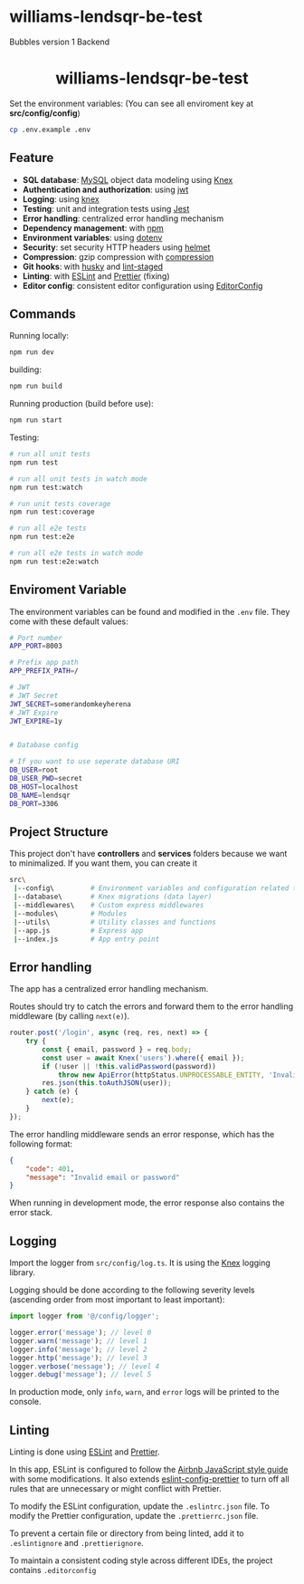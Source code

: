 # williams-lendsqr-be-test
Bubbles version 1 Backend
<h1 align="center">williams-lendsqr-be-test</h1>

Set the environment variables:
(You can see all enviroment key at **src/config/config**)

```bash
cp .env.example .env
```

## Feature

-   **SQL database**: [MySQL](https://www.mysql.com/) object data modeling using [Knex](https://knexjs.org/)
-   **Authentication and authorization**: using [jwt](https://jwt.io/)
-   **Logging**: using [knex](https://knexjs.org/guide/#log)
-   **Testing**: unit and integration tests using [Jest](https://jestjs.io/)
-   **Error handling**: centralized error handling mechanism
-   **Dependency management**: with [npm](https://www.npmjs.com/)
-   **Environment variables**: using [dotenv](https://github.com/motdotla/dotenv)
-   **Security**: set security HTTP headers using [helmet](https://helmetjs.github.io/)
-   **Compression**: gzip compression with [compression](https://github.com/expressjs/compression)
-   **Git hooks**: with [husky](https://github.com/typicode/husky) and [lint-staged](https://github.com/okonet/lint-staged)
-   **Linting**: with [ESLint](https://eslint.org/) and [Prettier](https://prettier.io/) (fixing)
-   **Editor config**: consistent editor configuration using [EditorConfig](https://editorconfig.org/)

## Commands

Running locally:

```bash
npm run dev
```

building:

```bash
npm run build
```

Running production (build before use):

```bash
npm run start
```

Testing:

```bash
# run all unit tests
npm run test

# run all unit tests in watch mode
npm run test:watch

# run unit tests coverage
npm run test:coverage

# run all e2e tests
npm run test:e2e

# run all e2e tests in watch mode
npm run test:e2e:watch
```

## Enviroment Variable

The environment variables can be found and modified in the `.env` file. They come with these default values:

```bash
# Port number
APP_PORT=8003

# Prefix app path
APP_PREFIX_PATH=/

# JWT
# JWT Secret
JWT_SECRET=somerandomkeyherena
# JWT Expire
JWT_EXPIRE=1y


# Database config

# If you want to use seperate database URI
DB_USER=root
DB_USER_PWD=secret
DB_HOST=localhost
DB_NAME=lendsqr
DB_PORT=3306
```

## Project Structure

This project don't have **controllers** and **services** folders because we want to minimalized. If you want them, you can create it

```bash
src\
 |--config\         # Environment variables and configuration related things
 |--database\       # Knex migrations (data layer)
 |--middlewares\    # Custom express middlewares
 |--modules\        # Modules
 |--utils\          # Utility classes and functions
 |--app.js          # Express app
 |--index.js        # App entry point
```

## Error handling

The app has a centralized error handling mechanism.

Routes should try to catch the errors and forward them to the error handling middleware (by calling `next(e)`).

```ts
router.post('/login', async (req, res, next) => {
    try {
        const { email, password } = req.body;
        const user = await Knex('users').where({ email });
        if (!user || !this.validPassword(password))
            throw new ApiError(httpStatus.UNPROCESSABLE_ENTITY, 'Invalid email or password');
        res.json(this.toAuthJSON(user));
    } catch (e) {
        next(e);
    }
});
```

The error handling middleware sends an error response, which has the following format:

```json
{
    "code": 401,
    "message": "Invalid email or password"
}
```

When running in development mode, the error response also contains the error stack.

## Logging

Import the logger from `src/config/log.ts`. It is using the [Knex](https://knexjs.org/guide/#log) logging library.

Logging should be done according to the following severity levels (ascending order from most important to least important):

```ts
import logger from '@/config/logger';

logger.error('message'); // level 0
logger.warn('message'); // level 1
logger.info('message'); // level 2
logger.http('message'); // level 3
logger.verbose('message'); // level 4
logger.debug('message'); // level 5
```

In production mode, only `info`, `warn`, and `error` logs will be printed to the console.

## Linting

Linting is done using [ESLint](https://eslint.org/) and [Prettier](https://prettier.io/).

In this app, ESLint is configured to follow the [Airbnb JavaScript style guide](https://github.com/airbnb/javascript/tree/master/packages/eslint-config-airbnb-base) with some modifications. It also extends [eslint-config-prettier](https://github.com/prettier/eslint-config-prettier) to turn off all rules that are unnecessary or might conflict with Prettier.

To modify the ESLint configuration, update the `.eslintrc.json` file. To modify the Prettier configuration, update the `.prettierrc.json` file.

To prevent a certain file or directory from being linted, add it to `.eslintignore` and `.prettierignore`.

To maintain a consistent coding style across different IDEs, the project contains `.editorconfig`
